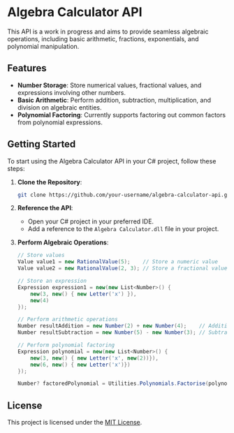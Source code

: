 # Algebra Calculator API

This API is a work in progress and aims to provide seamless algebraic operations, including basic arithmetic, fractions, exponentials, and polynomial manipulation.

## Features

- **Number Storage**: Store numerical values, fractional values, and expressions involving other numbers.
- **Basic Arithmetic**: Perform addition, subtraction, multiplication, and division on algebraic entities.
- **Polynomial Factoring**: Currently supports factoring out common factors from polynomial expressions.

## Getting Started

To start using the Algebra Calculator API in your C# project, follow these steps:

1. **Clone the Repository**:
   ```bash
   git clone https://github.com/your-username/algebra-calculator-api.git
   ```

2. **Reference the API**:
   - Open your C# project in your preferred IDE.
   - Add a reference to the `Algebra Calculator.dll` file in your project.

4. **Perform Algebraic Operations**:
   ```csharp
   // Store values
   Value value1 = new RationalValue(5);    // Store a numeric value
   Value value2 = new RationalValue(2, 3); // Store a fractional value (2/3)

   // Store an expression
   Expression expression1 = new(new List<Number>() {
       new(3, new() { new Letter('x') }),
       new(4)
   });

   // Perform arithmetic operations
   Number resultAddition = new Number(2) + new Number(4);    // Addition
   Number resultSubtraction = new Number(5) - new Number(3); // Subtraction

   // Perform polynomial factoring
   Expression polynomial = new(new List<Number>() {
       new(3, new() { new Letter('x', new(2))}),
       new(6, new() { new Letter('x')})
   });
   
   Number? factoredPolynomial = Utilities.Polynomials.Factorise(polynomial);
   ```
   
## License

This project is licensed under the [MIT License](LICENSE).
